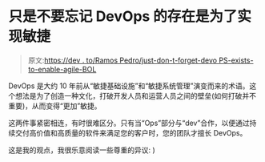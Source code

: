 # 只是不要忘记 DevOps 的存在是为了实现敏捷

> 原文:[https://dev . to/Ramos Pedro/just-don-t-forget-devo PS-exists-to-enable-agile-BOL](https://dev.to/ramospedro/just-don-t-forget-devops-exists-to-enable-agile-bol)

DevOps 是大约 10 年前从“敏捷基础设施”和“敏捷系统管理”演变而来的术语。这个想法是为了创造一种文化，打破开发人员和运营人员之间的壁垒(如何打破并不重要)，从而变得“更加”敏捷。

这两件事紧密相连，有时很难区分。只有当“Ops”部分与“dev”合作，以便通过持续交付高价值和高质量的软件来满足您的客户时，您的团队才擅长 DevOps。

这是我的观点，我很乐意阅读一些尊重的异议: )